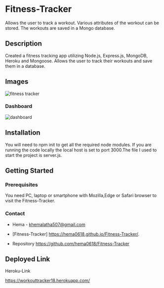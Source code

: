 # Fitness-Tracker

Allows the user to track a workout. Various attributes of the workout can be stored. The workouts are saved in a Mongo database.

## Description

Created a fitness tracking app utilizing Node.js, Express.js, MongoDB, Heroku and Mongoose. Allows the user to track their workouts and save them in a database.

## Images

![fitness tracker](https://user-images.githubusercontent.com/67700843/93005961-a1c6a780-f524-11ea-8c12-169f42798667.PNG)


### Dashboard

![dashboard](https://user-images.githubusercontent.com/67700843/93005979-d5093680-f524-11ea-8f35-ec1167d4e1dc.PNG)


## Installation

You will need to npm init to get all the required node modules. If you are running the code locally the local host is set to port 3000.The file I used to start the project is server.js.


## Getting Started

### Prerequisites

You need PC, laptop or smartphone with Mozilla,Edge or Safari browser to visit the Fitness-Tracker.

### Contact

* Hema - khemalatha507@gmail.com

* [Fitness-Tracker] https://hema0618.github.io/Fitness-Tracker/.

* Repository https://github.com/hema0618/Fitness-Tracker

## Deployed  Link

Heroku-Link  

https://workouttracker18.herokuapp.com/